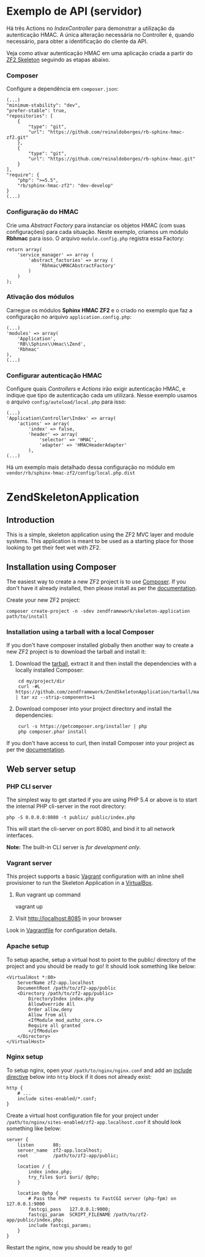Exemplo de API (servidor)
=========================

Há três Actions no *IndexController* para demonstrar a utilização da autenticação HMAC. A única alteração necessária no Controller é, quando necessário, para obter a identificação do cliente da API.

Veja como ativar autenticação HMAC em uma aplicação criada a partir do [ZF2 Skeleton](http://framework.zend.com/manual/current/en/user-guide/skeleton-application.html) seguindo as etapas abaixo.

### Composer

Configure a dependência em `composer.json`:

```
(...)
"minimum-stability": "dev",
"prefer-stable": true,
"repositories": [
    {
        "type": "git",
        "url": "https://github.com/reinaldoborges/rb-sphinx-hmac-zf2.git"
    },
    {
        "type": "git",
        "url": "https://github.com/reinaldoborges/rb-sphinx-hmac.git"
    }
],
"require": {
    "php": ">=5.5",
    "rb/sphinx-hmac-zf2": "dev-develop"
}
(...)  
```

### Configuração do HMAC

Crie uma *Abstract Factory* para instanciar os objetos HMAC (com suas configurações) para cada situação. Neste exemplo, criamos um módulo **Rbhmac** para isso. O arquivo `module.config.php` registra essa Factory:

```
return array(
    'service_manager' => array (
        'abstract_factories' => array (
            'Rbhmac\HMACAbstractFactory'
        )
    )
);
```

### Ativação dos módulos

Carregue os módulos **Sphinx HMAC ZF2** e o criado no exemplo que faz a configuração no arquivo `application.config.php`:

```
(...)
'modules' => array(
    'Application',
    'RB\\Sphinx\\Hmac\\Zend',
    'Rbhmac'
),
(...)  
```

### Configurar autenticação HMAC

Configure quais *Controllers* e *Actions* irão exigir autenticação HMAC, e indique que tipo de autenticação cada um utilizará. Nesse exemplo usamos o arquivo `config/autoload/local.php` para isso:

```
(...)
'Application\Controller\Index' => array(
	'actions' => array(
		'index' => false,
		'header' => array(
			'selector' => 'HMAC',
			'adapter' => 'HMACHeaderAdapter'
		),
(...)
```

Há um exemplo mais detalhado dessa configuração no módulo em `vendor/rb/sphinx-hmac-zf2/config/local.php.dist`


ZendSkeletonApplication
=======================

Introduction
------------
This is a simple, skeleton application using the ZF2 MVC layer and module
systems. This application is meant to be used as a starting place for those
looking to get their feet wet with ZF2.

Installation using Composer
---------------------------

The easiest way to create a new ZF2 project is to use [Composer](https://getcomposer.org/). If you don't have it already installed, then please install as per the [documentation](https://getcomposer.org/doc/00-intro.md).


Create your new ZF2 project:

    composer create-project -n -sdev zendframework/skeleton-application path/to/install



### Installation using a tarball with a local Composer

If you don't have composer installed globally then another way to create a new ZF2 project is to download the tarball and install it:

1. Download the [tarball](https://github.com/zendframework/ZendSkeletonApplication/tarball/master), extract it and then install the dependencies with a locally installed Composer:

        cd my/project/dir
        curl -#L https://github.com/zendframework/ZendSkeletonApplication/tarball/master | tar xz --strip-components=1
    

2. Download composer into your project directory and install the dependencies:

        curl -s https://getcomposer.org/installer | php
        php composer.phar install

If you don't have access to curl, then install Composer into your project as per the [documentation](https://getcomposer.org/doc/00-intro.md).

Web server setup
----------------

### PHP CLI server

The simplest way to get started if you are using PHP 5.4 or above is to start the internal PHP cli-server in the root
directory:

    php -S 0.0.0.0:8080 -t public/ public/index.php

This will start the cli-server on port 8080, and bind it to all network
interfaces.

**Note:** The built-in CLI server is *for development only*.

### Vagrant server

This project supports a basic [Vagrant](http://docs.vagrantup.com/v2/getting-started/index.html) configuration with an inline shell provisioner to run the Skeleton Application in a [VirtualBox](https://www.virtualbox.org/wiki/Downloads).

1. Run vagrant up command

    vagrant up

2. Visit [http://localhost:8085](http://localhost:8085) in your browser

Look in [Vagrantfile](Vagrantfile) for configuration details.

### Apache setup

To setup apache, setup a virtual host to point to the public/ directory of the
project and you should be ready to go! It should look something like below:

    <VirtualHost *:80>
        ServerName zf2-app.localhost
        DocumentRoot /path/to/zf2-app/public
        <Directory /path/to/zf2-app/public>
            DirectoryIndex index.php
            AllowOverride All
            Order allow,deny
            Allow from all
            <IfModule mod_authz_core.c>
            Require all granted
            </IfModule>
        </Directory>
    </VirtualHost>

### Nginx setup

To setup nginx, open your `/path/to/nginx/nginx.conf` and add an
[include directive](http://nginx.org/en/docs/ngx_core_module.html#include) below
into `http` block if it does not already exist:

    http {
        # ...
        include sites-enabled/*.conf;
    }


Create a virtual host configuration file for your project under `/path/to/nginx/sites-enabled/zf2-app.localhost.conf`
it should look something like below:

    server {
        listen       80;
        server_name  zf2-app.localhost;
        root         /path/to/zf2-app/public;

        location / {
            index index.php;
            try_files $uri $uri/ @php;
        }

        location @php {
            # Pass the PHP requests to FastCGI server (php-fpm) on 127.0.0.1:9000
            fastcgi_pass   127.0.0.1:9000;
            fastcgi_param  SCRIPT_FILENAME /path/to/zf2-app/public/index.php;
            include fastcgi_params;
        }
    }

Restart the nginx, now you should be ready to go!

